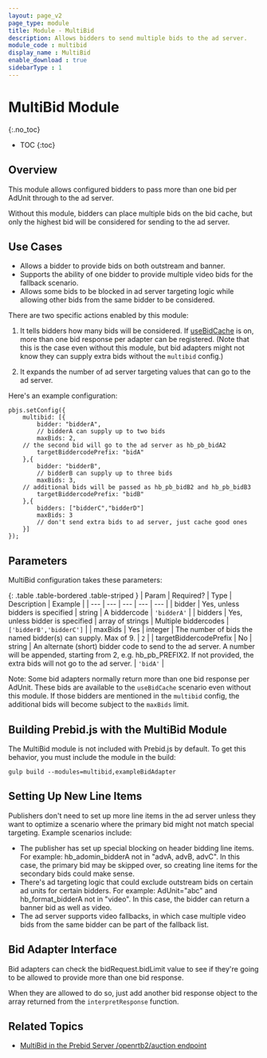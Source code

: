 ```yaml
---
layout: page_v2
page_type: module
title: Module - MultiBid
description: Allows bidders to send multiple bids to the ad server.
module_code : multibid
display_name : MultiBid
enable_download : true
sidebarType : 1
---
```


# MultiBid Module
{:.no_toc}

* TOC
{:toc}

## Overview

This module allows configured bidders to pass more than one bid per AdUnit
through to the ad server.

Without this module, bidders can place multiple bids on the bid cache, but only the
highest bid will be considered for sending to the ad server.

## Use Cases

- Allows a bidder to provide bids on both outstream and banner.
- Supports the ability of one bidder to provide multiple video bids for the fallback scenario.
- Allows some bids to be blocked in ad server targeting logic while allowing other bids from the same bidder to be considered.

There are two specific actions enabled by this module:

1) It tells bidders how many bids will be considered. If [useBidCache](https://docs.prebid.org/dev-docs/publisher-api-reference.html#setConfig-Use-Bid-Cache) is on, more than one bid response per adapter can be registered. (Note that this is the case even without this module, but bid adapters might not know they can supply extra bids without the `multibid` config.)

2) It expands the number of ad server targeting values that can go to the ad server.

Here's an example configuration:

```
pbjs.setConfig({
    multibid: [{
        bidder: "bidderA",
        // bidderA can supply up to two bids
        maxBids: 2,
	// the second bid will go to the ad server as hb_pb_bidA2
        targetBiddercodePrefix: "bidA"  
    },{
        bidder: "bidderB",
        // bidderB can supply up to three bids
        maxBids: 3,
	// additional bids will be passed as hb_pb_bidB2 and hb_pb_bidB3
        targetBiddercodePrefix: "bidB"
    },{
        bidders: ["bidderC","bidderD"]
        maxBids: 3
        // don't send extra bids to ad server, just cache good ones
    }]
});
```

## Parameters

MultiBid configuration takes these parameters:

{: .table .table-bordered .table-striped }
| Param | Required? | Type | Description | Example |
| --- | --- | --- | --- | --- |
| bidder | Yes, unless bidders is specified | string | A biddercode | `'bidderA'` |
| bidders | Yes, unless bidder is specified | array of strings | Multiple biddercodes | `['bidderB','bidderC']` |
| maxBids | Yes | integer | The number of bids the named bidder(s) can supply. Max of 9. | `2` |
| targetBiddercodePrefix | No | string | An alternate (short) bidder code to send to the ad server. A number will be appended, starting from 2, e.g. hb_pb_PREFIX2. If not provided, the extra bids will not go to the ad server. | `'bidA'` |

Note: Some bid adapters normally return more than one bid response per AdUnit. These
bids are available to the `useBidCache` scenario even without this module.
If those bidders are mentioned in the `multibid` config, the additional bids will
become subject to the `maxBids` limit.

## Building Prebid.js with the MultiBid Module

The MultiBid module is not included with Prebid.js by default. To get this behavior, you must include the module in the build:

```
gulp build --modules=multibid,exampleBidAdapter
```

## Setting Up New Line Items

Publishers don't need to set up more line items in the ad server unless they
want to optimize a scenario where the primary bid might not match special targeting. Example scenarios include:

- The publisher has set up special blocking on header bidding line items. For example: hb_adomin_bidderA not in "advA, advB, advC". In this case, the primary bid may be skipped over, so creating line items for the secondary bids could make sense.
- There's ad targeting logic that could exclude outstream bids on certain ad units for certain bidders. For example: AdUnit="abc" and hb_format_bidderA not in "video". In this case, the bidder can return a banner bid as well as video.
- The ad server supports video fallbacks, in which case multiple video bids from the same bidder can be part of the fallback list.


## Bid Adapter Interface

Bid adapters can check the bidRequest.bidLimit value to see if they're going to
be allowed to provide more than one bid response.

When they are allowed to do so, just add another bid response object to the
array returned from the `interpretResponse` function.

## Related Topics

- [MultiBid in the Prebid Server /openrtb2/auction endpoint](/prebid-server/endpoints/openrtb2/pbs-endpoint-auction.html#multibid)
